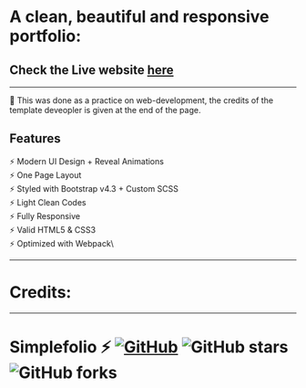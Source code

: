 # A clean, beautiful and responsive portfolio:

## Check the Live website [here](https://practical-euler-08b75b.netlify.com/)

<hr>

🔧 This was done as a practice on web-development, the credits of the template deveopler is given at the end of the page.

## Features
⚡️ Modern UI Design + Reveal Animations\
⚡️ One Page Layout\
⚡️ Styled with Bootstrap v4.3 + Custom SCSS\
⚡️ Light Clean Codes\
⚡️ Fully Responsive\
⚡️ Valid HTML5 & CSS3\
⚡️ Optimized with Webpack\


<hr>

# Credits:

<hr>

# Simplefolio ⚡️ [![GitHub](https://img.shields.io/github/license/cobidev/simplefolio?color=blue)](https://github.com/cobidev/simplefolio/blob/master/LICENSE.md) ![GitHub stars](https://img.shields.io/github/stars/cobidev/simplefolio) ![GitHub forks](https://img.shields.io/github/forks/cobidev/simplefolio)